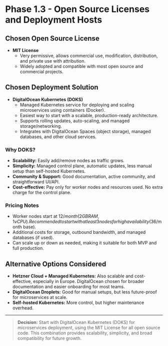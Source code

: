 # Phase 1.3 - Open Source Licenses and Deployment Hosts

## Chosen Open Source License
- **MIT License**
  - Very permissive, allows commercial use, modification, distribution, and private use with attribution.
  - Widely adopted and compatible with most open source and commercial projects.

## Chosen Deployment Solution
- **DigitalOcean Kubernetes (DOKS)**
  - Managed Kubernetes service for deploying and scaling microservices using containers (Docker).
  - Easiest way to start with a scalable, production-ready architecture.
  - Supports rolling updates, auto-scaling, and managed storage/networking.
  - Integrates with DigitalOcean Spaces (object storage), managed databases, and other cloud services.

### Why DOKS?
- **Scalability:** Easily add/remove nodes as traffic grows.
- **Simplicity:** Managed control plane, automatic updates, less manual setup than self-hosted Kubernetes.
- **Community & Support:** Good documentation, active community, and straightforward UI/API.
- **Cost-effective:** Pay only for worker nodes and resources used. No extra charge for the control plane.

### Pricing Notes
- Worker nodes start at $12/month (2GB RAM, 1 vCPU). Recommended to start with at least 3 nodes for high availability ($36/month base).
- Additional costs for storage, outbound bandwidth, and managed databases (if used).
- Can scale up or down as needed, making it suitable for both MVP and full production.

## Alternative Options Considered
- **Hetzner Cloud + Managed Kubernetes:** Also scalable and cost-effective, especially in Europe. DigitalOcean chosen for broader documentation and easier onboarding for most teams.
- **DigitalOcean Droplets:** Good for manual setups, but less future-proof for microservices at scale.
- **Self-hosted Kubernetes:** More control, but higher maintenance overhead.

---

> **Decision:** Start with DigitalOcean Kubernetes (DOKS) for microservices deployment, using the MIT License for all open source code. This combination provides scalability, simplicity, and broad compatibility for future growth.
